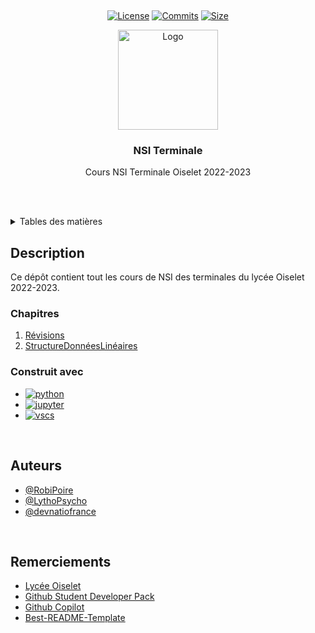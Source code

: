 <a name="readme-top"></a>

<br />
<div align="center">

[![License][license-shield]][license-url]
[![Commits][commits-shield]][commits-url]
[![Size][size-shield]][size-url]

  <a href="https://lycee-oiselet.fr">
    <img src="https://lycee-oiselet.fr/images/logo/oiselet-transparent.png" alt="Logo" width="160" height="160">
  </a>

<h3 align="center">NSI Terminale</h3>

  <p align="center">
    Cours NSI Terminale Oiselet 2022-2023
  </p>
</div>

<br/><br/>

<details>
  <summary>Tables des matières</summary>
  <ol>
    <li>
      <a href="#description">Description</a>
      <ul>
        <li><a href="#chapitres">Chapitres</a></li>
      </ul>
      <ul>
        <li><a href="#construit-avec">Construit avec</a></li>
      </ul>
    </li>
    <li><a href="#auteurs">Auteurs</a></li>
    <li><a href="#remerciements">Remerciements</a></li>

  </ol>
</details>

<!-- ABOUT THE PROJECT -->

## Description

Ce dépôt contient tout les cours de NSI des terminales du lycée Oiselet 2022-2023.
<br/>

### Chapitres

1. [Révisions](https://github.com/RobiPoire/NSI-Terminale/blob/2417f87e0ebddfb62cfe6e05fa9d4c79e916fb1e/1-Revisions)
2. [StructureDonnéesLinéaires](https://github.com/RobiPoire/NSI-Terminale/blob/2417f87e0ebddfb62cfe6e05fa9d4c79e916fb1e/2-StructureDonnéesLinéaires)

### Construit avec

-   [![python][python]][python-url]
-   [![jupyter][jupyter]][jupyter-url]
-   [![vscs][vscs]][vscs-url]

<br/>

## Auteurs

-   [@RobiPoire](https://github.com/RobiPoire)
-   [@LythoPsycho](https://github.com/LythoPsycho)
-   [@devnatiofrance](https://github.com/devnatiofrance)

<br/>

## Remerciements

-   [Lycée Oiselet](https://lycee-oiselet.fr)
-   [Github Student Developer Pack](https://education.github.com/pack)
-   [Github Copilot](https://copilot.github.com)
-   [Best-README-Template](https://github.com/othneildrew/Best-README-Template)

<!-- MARKDOWN LINKS & IMAGES -->

[python]: https://img.shields.io/badge/Python-14354C?style=for-the-badge&logo=python&logoColor=white
[python-url]: https://www.python.org/
[vscs]: https://img.shields.io/badge/Visual%20Studio%20Code-007ACC?style=for-the-badge&logo=visual-studio-code&logoColor=white
[vscs-url]: https://code.visualstudio.com/
[jupyter]: https://img.shields.io/badge/Jupyter-F37626?style=for-the-badge&logo=jupyter&logoColor=white
[jupyter-url]: https://jupyter.org/
[license-shield]: https://img.shields.io/github/license/RobiPoire/NSI-Terminale.svg?style=for-the-badge
[license-url]: https://github.com/RobiPoire/NSI-Terminale/blob/main/LICENSE
[commits-shield]: https://img.shields.io/github/last-commit/RobiPoire/NSI-Terminale?style=for-the-badge
[commits-url]: https://github.com/RobiPoire/NSI-Terminale/commits/main
[size-shield]: https://img.shields.io/github/repo-size/RobiPoire/NSI-Terminale?style=for-the-badge
[size-url]: https://github.com/RobiPoire/NSI-Terminale
